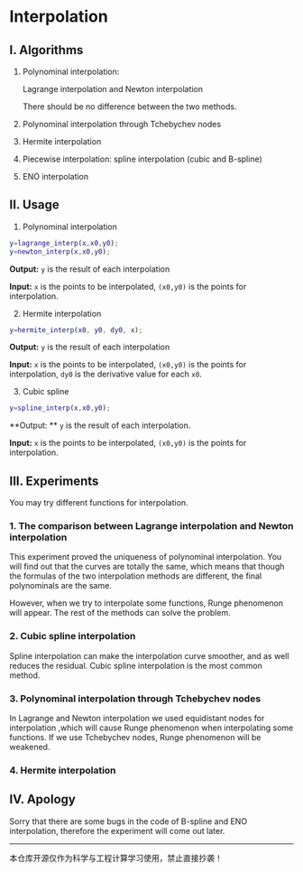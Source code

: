 # Interpolation

## I. Algorithms

1. Polynominal interpolation: 

   Lagrange interpolation and Newton interpolation

   There should be no difference between the two methods.

1. Polynominal interpolation through Tchebychev nodes

2. Hermite interpolation

3. Piecewise interpolation: spline interpolation (cubic and B-spline)

4. ENO interpolation

## II. Usage

1. Polynominal interpolation

```matlab
y=lagrange_interp(x,x0,y0);
y=newton_interp(x,x0,y0);
```

**Output:** `y` is the result of each interpolation

**Input:** `x` is the points to be interpolated, `(x0,y0)` is the points for interpolation.

2. Hermite interpolation

```matlab
y=hermite_interp(x0, y0, dy0, x);
```

**Output:** `y` is the result of each interpolation

**Input:** `x` is the points to be interpolated, `(x0,y0)` is the points for interpolation, `dy0` is the derivative value for each `x0`.

3. Cubic spline

```matlab
y=spline_interp(x,x0,y0);
```

**Output: ** `y` is the result of each interpolation.

**Input:** `x` is the points to be interpolated, `(x0,y0)` is the points for interpolation.

## III. Experiments

You may try different functions for interpolation.

### 1. The comparison between Lagrange interpolation and Newton interpolation

This experiment proved the uniqueness of polynominal interpolation. You will find out that the curves are totally the same, which means that though the formulas of the two interpolation methods are different, the final polynominals are the same.

However, when we try to interpolate some functions, Runge phenomenon will appear. The rest of the methods can solve the problem.

### 2. Cubic spline interpolation

Spline interpolation can make the interpolation curve smoother, and as well reduces the residual. Cubic spline interpolation is the most common method.

### 3. Polynominal interpolation through Tchebychev nodes

In Lagrange and Newton interpolation we used equidistant nodes for interpolation ,which will cause Runge phenomenon when interpolating some functions. If we use Tchebychev nodes, Runge phenomenon will be weakened.

### 4. Hermite interpolation

## IV. Apology

Sorry that there are some bugs in the code of B-spline and ENO interpolation, therefore the experiment will come out later.



---

本仓库开源仅作为科学与工程计算学习使用，禁止直接抄袭！
